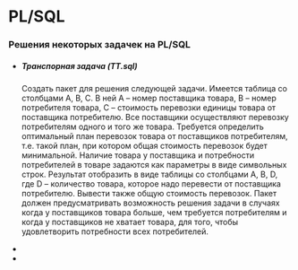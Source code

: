 # PL/SQL
### Решения некоторых задачек на PL/SQL

* ##### Транспорная задача (TT.sql)
  Создать пакет для решения следующей задачи.
  Имеется таблица со столбцами A, B, C. В ней A – номер поставщика товара, B – номер потребителя товара, C – стоимость перевозки единицы     товара от поставщика потребителю. Все поставщики осуществляют перевозку потребителям одного и того же товара. Требуется определить         оптимальный план перевозок товара от поставщиков потребителям, т.е. такой план, при котором общая стоимость перевозок будет               минимальной. Наличие товара у поставщика и потребности потребителей в товаре задаются как  параметры в виде символьных строк. Результат   отобразить в виде таблицы со столбцами А, В, D, где D – количество товара, которое надо перевести от поставщика потребителю. Вывести       также общую стоимость перевозок. Пакет должен предусматривать возможность решения задачи в случаях когда у поставщиков товара больше,     чем   требуется потребителям и когда у поставщиков не хватает товара, для того, чтобы удовлетворить потребности всех потребителей.

*
*

